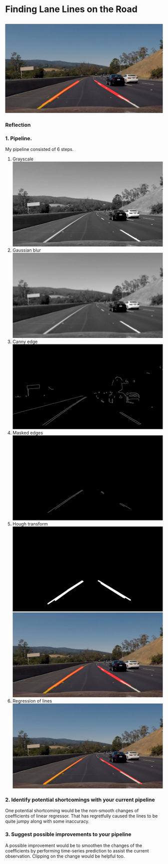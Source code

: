 # **Finding Lane Lines on the Road** 
![image](resources/output.png)
---

### Reflection

### 1. Pipeline.

My pipeline consisted of 6 steps.

1. Grayscale
![image](resources/gray_scale.png)
2. Gaussian blur
![image](resources/gaussian_blur.png)
3. Canny edge
![image](resources/canny_edge.png)
4. Masked edges
![image](resources/masked_edges.png)
5. Hough transform
![image](resources/hough_transform.png)
![image](resources/output.png)
6. Regression of lines
![image](resources/regressed_lines.png)

### 2. Identify potential shortcomings with your current pipeline


One potential shortcoming would be the non-smooth changes of coefficients of linear regressor. 
That has regretfully caused the lines to be quite jumpy along with some inaccuracy.


### 3. Suggest possible improvements to your pipeline

A possible improvement would be to smoothen the changes of the coefficients by performing time-series prediction to 
assist the current observation. Clipping on the change would be helpful too.